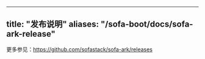 
---
title: "发布说明"
aliases: "/sofa-boot/docs/sofa-ark-release"
---


更多参见：https://github.com/sofastack/sofa-ark/releases